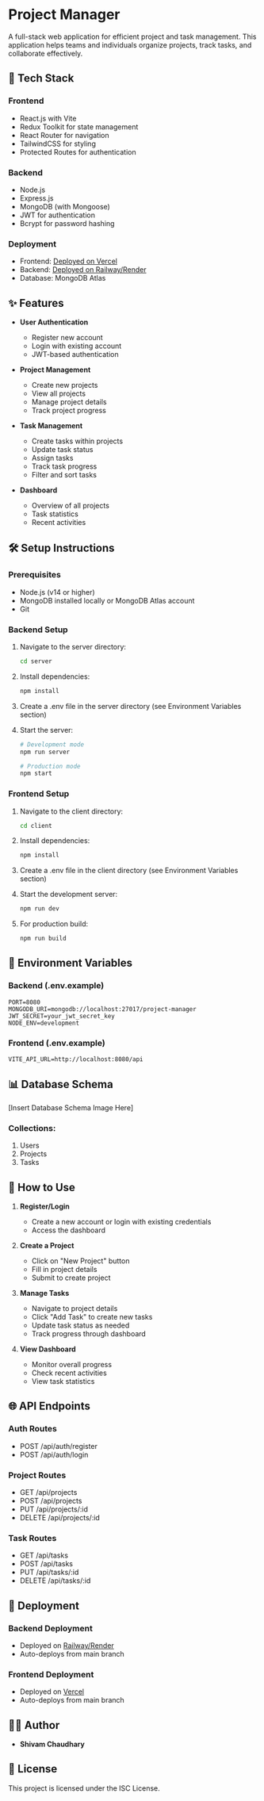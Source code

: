 # Project Manager

A full-stack web application for efficient project and task management. This application helps teams and individuals organize projects, track tasks, and collaborate effectively.

## 🚀 Tech Stack

### Frontend

- React.js with Vite
- Redux Toolkit for state management
- React Router for navigation
- TailwindCSS for styling
- Protected Routes for authentication

### Backend

- Node.js
- Express.js
- MongoDB (with Mongoose)
- JWT for authentication
- Bcrypt for password hashing

### Deployment

- Frontend: [Deployed on Vercel](#)
- Backend: [Deployed on Railway/Render](#)
- Database: MongoDB Atlas

## ✨ Features

- **User Authentication**

  - Register new account
  - Login with existing account
  - JWT-based authentication

- **Project Management**

  - Create new projects
  - View all projects
  - Manage project details
  - Track project progress

- **Task Management**

  - Create tasks within projects
  - Update task status
  - Assign tasks
  - Track task progress
  - Filter and sort tasks

- **Dashboard**
  - Overview of all projects
  - Task statistics
  - Recent activities

## 🛠️ Setup Instructions

### Prerequisites

- Node.js (v14 or higher)
- MongoDB installed locally or MongoDB Atlas account
- Git

### Backend Setup

1. Navigate to the server directory:

   ```bash
   cd server
   ```

2. Install dependencies:

   ```bash
   npm install
   ```

3. Create a .env file in the server directory (see Environment Variables section)

4. Start the server:

   ```bash
   # Development mode
   npm run server

   # Production mode
   npm start
   ```

### Frontend Setup

1. Navigate to the client directory:

   ```bash
   cd client
   ```

2. Install dependencies:

   ```bash
   npm install
   ```

3. Create a .env file in the client directory (see Environment Variables section)

4. Start the development server:

   ```bash
   npm run dev
   ```

5. For production build:
   ```bash
   npm run build
   ```

## 🔐 Environment Variables

### Backend (.env.example)

```env
PORT=8080
MONGODB_URI=mongodb://localhost:27017/project-manager
JWT_SECRET=your_jwt_secret_key
NODE_ENV=development
```

### Frontend (.env.example)

```env
VITE_API_URL=http://localhost:8080/api
```

## 📊 Database Schema

[Insert Database Schema Image Here]

### Collections:

1. Users
2. Projects
3. Tasks

## 🎯 How to Use

1. **Register/Login**

   - Create a new account or login with existing credentials
   - Access the dashboard

2. **Create a Project**

   - Click on "New Project" button
   - Fill in project details
   - Submit to create project

3. **Manage Tasks**

   - Navigate to project details
   - Click "Add Task" to create new tasks
   - Update task status as needed
   - Track progress through dashboard

4. **View Dashboard**
   - Monitor overall progress
   - Check recent activities
   - View task statistics

## 🌐 API Endpoints

### Auth Routes

- POST /api/auth/register
- POST /api/auth/login

### Project Routes

- GET /api/projects
- POST /api/projects
- PUT /api/projects/:id
- DELETE /api/projects/:id

### Task Routes

- GET /api/tasks
- POST /api/tasks
- PUT /api/tasks/:id
- DELETE /api/tasks/:id

## 📱 Deployment

### Backend Deployment

- Deployed on [Railway/Render](#)
- Auto-deploys from main branch

### Frontend Deployment

- Deployed on [Vercel](#)
- Auto-deploys from main branch

## 👨‍💻 Author

- **Shivam Chaudhary**

## 📄 License

This project is licensed under the ISC License.
